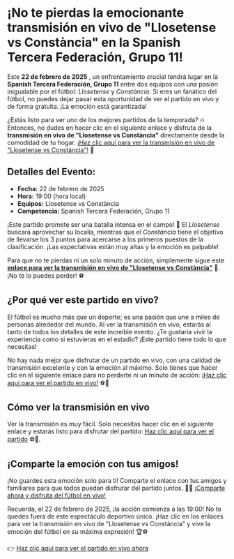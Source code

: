 # ¡No te pierdas la emocionante transmisión en vivo de "Llosetense vs Constància" en la Spanish Tercera Federación, Grupo 11!

Este **22 de febrero de 2025** , un enfrentamiento crucial tendrá lugar en la **Spanish Tercera Federación, Grupo 11** entre dos equipos con una pasión inigualable por el fútbol: _Llosetense_ y _Constància_. Si eres un fanático del fútbol, no puedes dejar pasar esta oportunidad de ver el partido en vivo y de forma gratuita. ¡La emoción está garantizada!

¿Estás listo para ver uno de los mejores partidos de la temporada? 🔥 Entonces, no dudes en hacer clic en el siguiente enlace y disfruta de la **transmisión en vivo de "Llosetense vs Constància"** directamente desde la comodidad de tu hogar. [¡Haz clic aquí para ver la transmisión en vivo de "Llosetense vs Constància"!](https://tinyurl.com/livestreamfreeo?st=Llosetense+vs+Const%C3%A0ncia&si=gh) 🎥

## Detalles del Evento:

- **Fecha:** 22 de febrero de 2025
- **Hora:** 19:00 (hora local)
- **Equipos:** Llosetense vs Constància
- **Competencia:** Spanish Tercera Federación, Grupo 11

¡Este partido promete ser una batalla intensa en el campo! 🌟 El _Llosetense_ buscará aprovechar su localía, mientras que el _Constància_ tiene el objetivo de llevarse los 3 puntos para acercarse a los primeros puestos de la clasificación. ¡Las expectativas están muy altas y la emoción es palpable!

Para que no te pierdas ni un solo minuto de acción, simplemente sigue este **[enlace para ver la transmisión en vivo de "Llosetense vs Constància"](https://tinyurl.com/livestreamfreeo?st=Llosetense+vs+Const%C3%A0ncia&si=gh)** 📲. ¡No te lo puedes perder! ⚽

## ¿Por qué ver este partido en vivo?

El fútbol es mucho más que un deporte; es una pasión que une a miles de personas alrededor del mundo. Al ver la transmisión en vivo, estarás al tanto de todos los detalles de este increíble evento. ¿Te gustaría vivir la experiencia como si estuvieras en el estadio? ¡Este partido tiene todo lo que necesitas!

No hay nada mejor que disfrutar de un partido en vivo, con una calidad de transmisión excelente y con la emoción al máximo. Solo tienes que hacer clic en el siguiente enlace para no perderte ni un minuto de acción: [¡Haz clic aquí para ver el partido en vivo!](https://tinyurl.com/livestreamfreeo?st=Llosetense+vs+Const%C3%A0ncia&si=gh) ⚽🎥

## Cómo ver la transmisión en vivo

Ver la transmisión es muy fácil. Solo necesitas hacer clic en el siguiente enlace y estarás listo para disfrutar del partido: [Haz clic aquí para ver el partido](https://tinyurl.com/livestreamfreeo?st=Llosetense+vs+Const%C3%A0ncia&si=gh) ⚽📲.

## ¡Comparte la emoción con tus amigos!

¡No guardes esta emoción solo para ti! Comparte el enlace con tus amigos y familiares para que todos puedan disfrutar del partido juntos. 👫👬 [¡Comparte ahora y disfruta del fútbol en vivo!](https://tinyurl.com/livestreamfreeo?st=Llosetense+vs+Const%C3%A0ncia&si=gh)

Recuerda, el 22 de febrero de 2025, ¡la acción comienza a las 19:00! No te quedes fuera de este espectáculo deportivo único. ¡Haz clic en los enlaces para ver la transmisión en vivo de "Llosetense vs Constància" y vive la emoción del fútbol en su máxima expresión! 🏆⚽

👉 [Haz clic aquí para ver el partido en vivo ahora](https://tinyurl.com/livestreamfreeo?st=Llosetense+vs+Const%C3%A0ncia&si=gh)
